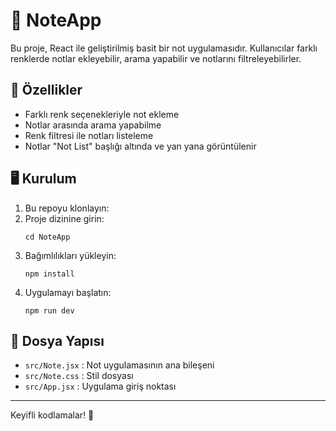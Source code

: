 # 📝 NoteApp

Bu proje, React ile geliştirilmiş basit bir not uygulamasıdır. Kullanıcılar farklı renklerde notlar ekleyebilir, arama yapabilir ve notlarını filtreleyebilirler.

## 🚀 Özellikler

- Farklı renk seçenekleriyle not ekleme
- Notlar arasında arama yapabilme
- Renk filtresi ile notları listeleme
- Notlar "Not List" başlığı altında ve yan yana görüntülenir

## 🖥️ Kurulum

1. Bu repoyu klonlayın:
2. Proje dizinine girin:
   ```
   cd NoteApp
   ```
3. Bağımlılıkları yükleyin:
   ```
   npm install
   ```
4. Uygulamayı başlatın:
   ```
   npm run dev
   ```

## 📁 Dosya Yapısı

- `src/Note.jsx` : Not uygulamasının ana bileşeni
- `src/Note.css` : Stil dosyası
- `src/App.jsx` : Uygulama giriş noktası

---

Keyifli kodlamalar! 🚀
